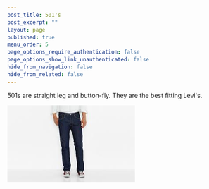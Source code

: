 ```yaml
---
post_title: 501's
post_excerpt: ""
layout: page
published: true
menu_order: 5
page_options_require_authentication: false
page_options_show_link_unauthenticated: false
hide_from_navigation: false
hide_from_related: false
---
```


501s are straight leg and button-fly. They are the best fitting Levi's.

![alt text][1]

[1]: /assets/images/501.jpg

